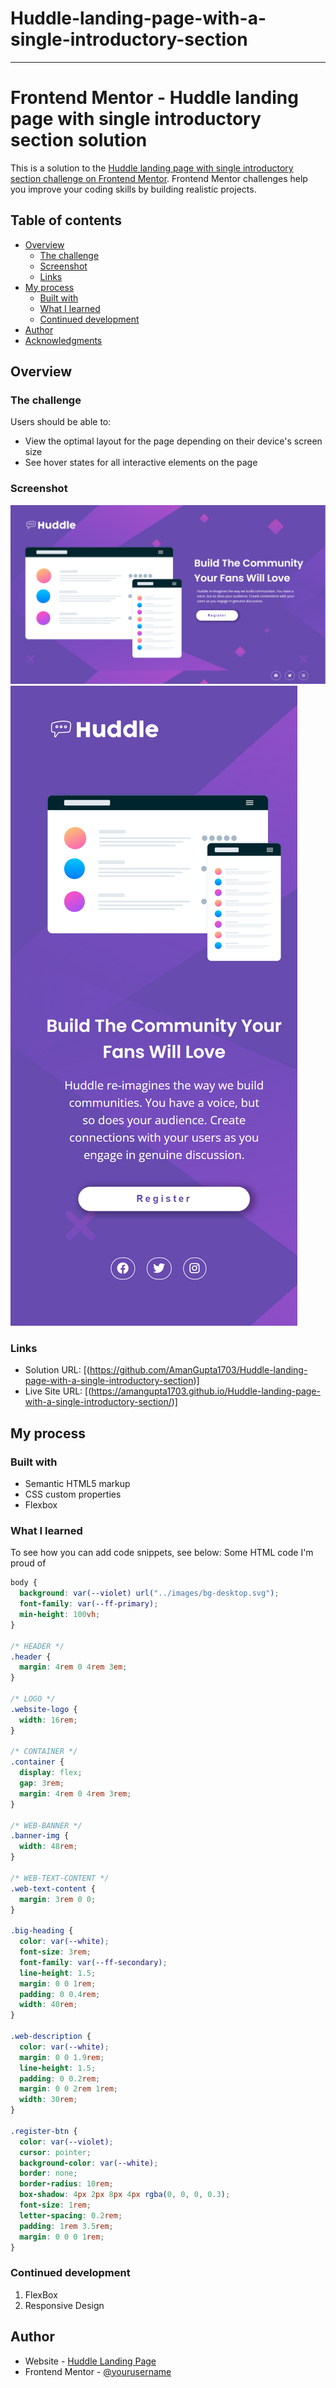 # Huddle-landing-page-with-a-single-introductory-section
------
# Frontend Mentor - Huddle landing page with single introductory section solution

This is a solution to the [Huddle landing page with single introductory section challenge on Frontend Mentor](https://www.frontendmentor.io/challenges/huddle-landing-page-with-a-single-introductory-section-B_2Wvxgi0). Frontend Mentor challenges help you improve your coding skills by building realistic projects. 

## Table of contents

- [Overview](#overview)
  - [The challenge](#the-challenge)
  - [Screenshot](#screenshot)
  - [Links](#links)
- [My process](#my-process)
  - [Built with](#built-with)
  - [What I learned](#what-i-learned)
  - [Continued development](#continued-development)
- [Author](#author)
- [Acknowledgments](#acknowledgments)

## Overview

### The challenge

Users should be able to:

- View the optimal layout for the page depending on their device's screen size
- See hover states for all interactive elements on the page

### Screenshot

![](./Output/desktop-preview.png)
![](./Output/mobile-preview.png)

### Links

- Solution URL: [(https://github.com/AmanGupta1703/Huddle-landing-page-with-a-single-introductory-section)]
- Live Site URL: [(https://amangupta1703.github.io/Huddle-landing-page-with-a-single-introductory-section/)]

## My process

### Built with

- Semantic HTML5 markup
- CSS custom properties
- Flexbox

### What I learned

To see how you can add code snippets, see below:
Some HTML code I'm proud of</h1>

```css
body {
  background: var(--violet) url("../images/bg-desktop.svg");
  font-family: var(--ff-primary);
  min-height: 100vh;
}

/* HEADER */
.header {
  margin: 4rem 0 4rem 3em;
}

/* LOGO */
.website-logo {
  width: 16rem;
}

/* CONTAINER */
.container {
  display: flex;
  gap: 3rem;
  margin: 4rem 0 4rem 3rem;
}

/* WEB-BANNER */
.banner-img {
  width: 48rem;
}

/* WEB-TEXT-CONTENT */
.web-text-content {
  margin: 3rem 0 0;
}

.big-heading {
  color: var(--white);
  font-size: 3rem;
  font-family: var(--ff-secondary);
  line-height: 1.5;
  margin: 0 0 1rem;
  padding: 0 0.4rem;
  width: 40rem;
}

.web-description {
  color: var(--white);
  margin: 0 0 1.9rem;
  line-height: 1.5;
  padding: 0 0.2rem;
  margin: 0 0 2rem 1rem;
  width: 30rem;
}

.register-btn {
  color: var(--violet);
  cursor: pointer;
  background-color: var(--white);
  border: none;
  border-radius: 10rem;
  box-shadow: 4px 2px 8px 4px rgba(0, 0, 0, 0.3);
  font-size: 1rem;
  letter-spacing: 0.2rem;
  padding: 1rem 3.5rem;
  margin: 0 0 0 1rem;
}
```

### Continued development

1) FlexBox 
2) Responsive Design

## Author

- Website - [Huddle Landing Page]((https://amangupta1703.github.io/Huddle-landing-page-with-a-single-introductory-section/))
- Frontend Mentor - [@yourusername](https://www.frontendmentor.io/profile/yourusername)
